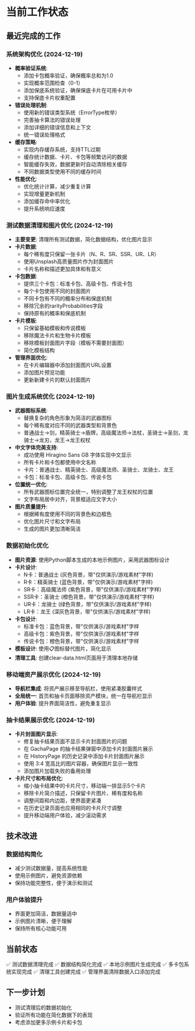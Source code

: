# 当前工作状态

## 最近完成的工作

### 系统架构优化 (2024-12-19)
- **概率验证系统**:
  - 添加卡包概率验证，确保概率总和为1.0
  - 实现概率范围检查（0-1）
  - 添加保底系统验证，确保保底卡片在可用卡片中
  - 支持保底卡片权重配置
- **错误处理机制**:
  - 使用新的错误类型系统（ErrorType枚举）
  - 完善抽卡算法的错误处理
  - 添加详细的错误信息和上下文
  - 统一错误处理格式
- **缓存策略**:
  - 实现内存缓存系统，支持TTL过期
  - 缓存统计数据、卡片、卡包等频繁访问的数据
  - 智能缓存失效，数据更新时自动清除相关缓存
  - 不同数据类型使用不同的缓存时间
- **性能优化**:
  - 优化统计计算，减少重复计算
  - 实现增量更新机制
  - 添加缓存命中率优化
  - 提升系统响应速度

### 测试数据清理和图片优化 (2024-12-19)
- **主要变更**: 清理所有测试数据，简化数据结构，优化图片显示
- **卡片数据**: 
  - 每个稀有度只保留一张卡片（N、R、SR、SSR、UR、LR）
  - 使用Unsplash高质量图片作为封面图片
  - 卡片名称和描述更加具体和有意义
- **卡包数据**: 
  - 提供三个卡包：标准卡包、高级卡包、传说卡包
  - 每个卡包使用不同的封面图片
  - 不同卡包有不同的概率分布和保底机制
  - 移除冗余的rarityProbabilities字段
  - 保持原有的概率和保底机制
- **卡片模板**: 
  - 只保留基础模板和传说模板
  - 移除魔法卡片和生物卡片模板
  - 移除模板封面图片字段（模板不需要封面图）
  - 简化模板结构
- **管理界面优化**:
  - 在卡片编辑器中添加封面图片URL设置
  - 添加图片预览功能
  - 更新新建卡片的默认封面图片

### 图片生成系统优化 (2024-12-19)
- **武器图标系统**: 
  - 替换复杂的角色形象为简洁的武器图标
  - 每个稀有度对应不同的武器类型和背景色
  - 普通战士→剑，精英骑士→盾牌，高级魔法师→法杖，圣骑士→圣剑，龙骑士→龙刃，龙王→龙王权杖
- **中文字体完美支持**:
  - 成功使用 Hiragino Sans GB 字体实现中文显示
  - 所有卡片和卡包都使用中文名称
  - 卡片：普通战士、精英骑士、高级魔法师、圣骑士、龙骑士、龙王
  - 卡包：标准卡包、高级卡包、传说卡包
- **位置统一优化**:
  - 所有武器图标位置完全统一，特别调整了龙王权杖的位置
  - 文字布局居中对齐，背景框适应文字大小
- **图片质量提升**:
  - 根据稀有度使用不同的背景色和边框色
  - 优化图片尺寸和文字布局
  - 生成的图片更加清晰简洁

### 数据初始化优化
- **图片资源**: 使用Python脚本生成的本地示例图片，采用武器图标设计
- **卡片设计**: 
  - N卡：普通战士 (灰色背景，带"仅供演示/游戏素材"字样)
  - R卡：精英骑士 (蓝色背景，带"仅供演示/游戏素材"字样)
  - SR卡：高级魔法师 (紫色背景，带"仅供演示/游戏素材"字样)
  - SSR卡：圣骑士 (橙色背景，带"仅供演示/游戏素材"字样)
  - UR卡：龙骑士 (绿色背景，带"仅供演示/游戏素材"字样)
  - LR卡：龙王 (深灰色背景，带"仅供演示/游戏素材"字样)
- **卡包设计**: 
  - 标准卡包：蓝色背景，带"仅供演示/游戏素材"字样
  - 高级卡包：紫色背景，带"仅供演示/游戏素材"字样
  - 传说卡包：橙色背景，带"仅供演示/游戏素材"字样
- **模板设计**: 使用📋图标替代图片，简化显示
- **清理工具**: 创建clear-data.html页面用于清理本地存储

### 移动端资产展示优化 (2024-12-19)
- **导航栏集成**: 将资产展示移至导航栏，使用紧凑胶囊样式
- **全局统一**: 首页和抽卡页面移除资产模块，统一在导航栏显示
- **用户体验**: 提升界面简洁性，避免重复显示

### 抽卡结果展示优化 (2024-12-19)
- **卡片封面图片显示**:
  - 修复抽卡结果页面不显示卡片封面图片的问题
  - 在 GachaPage 的抽卡结果弹窗中添加卡片封面图片展示
  - 在 HistoryPage 的历史记录中添加卡片封面图片展示
  - 使用 3:4 宽高比的图片容器，确保图片显示一致性
  - 添加图片加载失败的备用处理
- **卡片尺寸和布局优化**:
  - 缩小抽卡结果中的卡片尺寸，移动端一排显示5个卡片
  - 移除卡片简介描述，只保留卡片图片、稀有度和名称
  - 调整间距和内边距，使界面更紧凑
  - 在历史记录页面也应用相同的卡片尺寸调整
  - 提升移动端用户体验，减少滚动需求

## 技术改进

### 数据结构简化
- 减少测试数据量，提高系统性能
- 使用示例图片，避免资源依赖
- 保持功能完整性，便于演示和测试

### 用户体验提升
- 界面更加简洁，数据量适中
- 示例图片清晰，便于理解
- 保持所有核心功能可用

## 当前状态
✅ 测试数据清理完成
✅ 数据结构简化完成
✅ 本地示例图片生成完成
✅ 多卡包系统实现完成
✅ 清理工具创建完成
✅ 管理界面清除数据入口添加完成

## 下一步计划
- 测试清理后的数据初始化
- 验证所有功能在简化数据下的表现
- 考虑添加更多示例卡片和卡包 